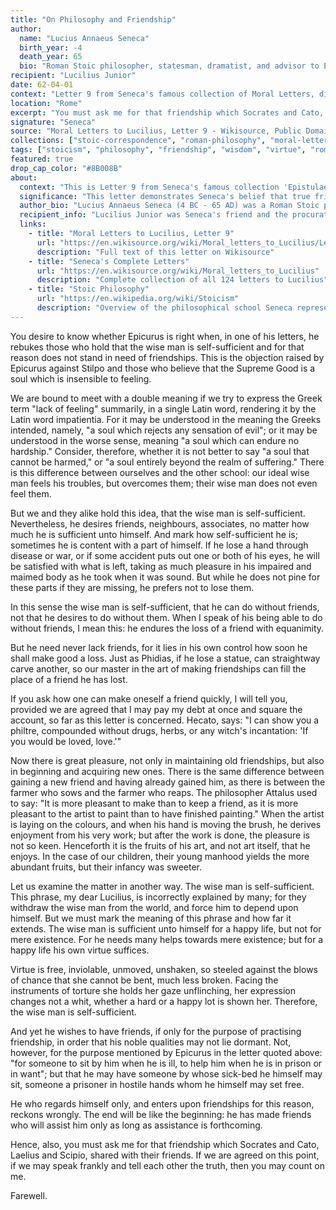 ```yaml
---
title: "On Philosophy and Friendship"
author:
  name: "Lucius Annaeus Seneca"
  birth_year: -4
  death_year: 65
  bio: "Roman Stoic philosopher, statesman, dramatist, and advisor to Emperor Nero"
recipient: "Lucilius Junior"
date: 62-04-01
context: "Letter 9 from Seneca's famous collection of Moral Letters, discussing the relationship between philosophical wisdom and true friendship"
location: "Rome"
excerpt: "You must ask me for that friendship which Socrates and Cato, Laelius and Scipio, shared with their friends. If we are agreed on this point, if we may speak frankly and tell each other the truth, then you may count on me."
signature: "Seneca"
source: "Moral Letters to Lucilius, Letter 9 - Wikisource, Public Domain"
collections: ["stoic-correspondence", "roman-philosophy", "moral-letters"]
tags: ["stoicism", "philosophy", "friendship", "wisdom", "virtue", "roman-empire"]
featured: true
drop_cap_color: "#8B008B"
about:
  context: "This is Letter 9 from Seneca's famous collection 'Epistulae Morales ad Lucilium' (Moral Letters to Lucilius), written around 62-65 AD. In this letter, Seneca explores the deep connection between philosophical wisdom and genuine friendship."
  significance: "This letter demonstrates Seneca's belief that true friendship is based on shared pursuit of wisdom and virtue. It shows how Stoic philosophy viewed friendship not as mere companionship but as a partnership in moral development and the search for truth."
  author_bio: "Lucius Annaeus Seneca (4 BC - 65 AD) was a Roman Stoic philosopher, statesman, and advisor to Emperor Nero. His philosophical works, including letters, essays, and tragedies, made him one of the most important figures in Stoic philosophy."
  recipient_info: "Lucilius Junior was Seneca's friend and the procurator of Sicily. Though younger than Seneca, he was an educated man interested in philosophy. The letters served both as personal correspondence and as philosophical instruction."
  links:
    - title: "Moral Letters to Lucilius, Letter 9"
      url: "https://en.wikisource.org/wiki/Moral_letters_to_Lucilius/Letter_9"
      description: "Full text of this letter on Wikisource"
    - title: "Seneca's Complete Letters"
      url: "https://en.wikisource.org/wiki/Moral_letters_to_Lucilius"
      description: "Complete collection of all 124 letters to Lucilius"
    - title: "Stoic Philosophy"
      url: "https://en.wikipedia.org/wiki/Stoicism"
      description: "Overview of the philosophical school Seneca represented"
---
```


You desire to know whether Epicurus is right when, in one of his letters, he rebukes those who hold that the wise man is self-sufficient and for that reason does not stand in need of friendships. This is the objection raised by Epicurus against Stilpo and those who believe that the Supreme Good is a soul which is insensible to feeling.

We are bound to meet with a double meaning if we try to express the Greek term "lack of feeling" summarily, in a single Latin word, rendering it by the Latin word impatientia. For it may be understood in the meaning the Greeks intended, namely, "a soul which rejects any sensation of evil"; or it may be understood in the worse sense, meaning "a soul which can endure no hardship." Consider, therefore, whether it is not better to say "a soul that cannot be harmed," or "a soul entirely beyond the realm of suffering." There is this difference between ourselves and the other school: our ideal wise man feels his troubles, but overcomes them; their wise man does not even feel them.

But we and they alike hold this idea, that the wise man is self-sufficient. Nevertheless, he desires friends, neighbours, associates, no matter how much he is sufficient unto himself. And mark how self-sufficient he is; sometimes he is content with a part of himself. If he lose a hand through disease or war, or if some accident puts out one or both of his eyes, he will be satisfied with what is left, taking as much pleasure in his impaired and maimed body as he took when it was sound. But while he does not pine for these parts if they are missing, he prefers not to lose them.

In this sense the wise man is self-sufficient, that he can do without friends, not that he desires to do without them. When I speak of his being able to do without friends, I mean this: he endures the loss of a friend with equanimity.

But he need never lack friends, for it lies in his own control how soon he shall make good a loss. Just as Phidias, if he lose a statue, can straightway carve another, so our master in the art of making friendships can fill the place of a friend he has lost.

If you ask how one can make oneself a friend quickly, I will tell you, provided we are agreed that I may pay my debt at once and square the account, so far as this letter is concerned. Hecato, says: "I can show you a philtre, compounded without drugs, herbs, or any witch's incantation: 'If you would be loved, love.'"

Now there is great pleasure, not only in maintaining old friendships, but also in beginning and acquiring new ones. There is the same difference between gaining a new friend and having already gained him, as there is between the farmer who sows and the farmer who reaps. The philosopher Attalus used to say: "It is more pleasant to make than to keep a friend, as it is more pleasant to the artist to paint than to have finished painting." When the artist is laying on the colours, and when his hand is moving the brush, he derives enjoyment from his very work; but after the work is done, the pleasure is not so keen. Henceforth it is the fruits of his art, and not art itself, that he enjoys. In the case of our children, their young manhood yields the more abundant fruits, but their infancy was sweeter.

Let us examine the matter in another way. The wise man is self-sufficient. This phrase, my dear Lucilius, is incorrectly explained by many; for they withdraw the wise man from the world, and force him to depend upon himself. But we must mark the meaning of this phrase and how far it extends. The wise man is sufficient unto himself for a happy life, but not for mere existence. For he needs many helps towards mere existence; but for a happy life his own virtue suffices.

Virtue is free, inviolable, unmoved, unshaken, so steeled against the blows of chance that she cannot be bent, much less broken. Facing the instruments of torture she holds her gaze unflinching, her expression changes not a whit, whether a hard or a happy lot is shown her. Therefore, the wise man is self-sufficient.

And yet he wishes to have friends, if only for the purpose of practising friendship, in order that his noble qualities may not lie dormant. Not, however, for the purpose mentioned by Epicurus in the letter quoted above: "for someone to sit by him when he is ill, to help him when he is in prison or in want"; but that he may have someone by whose sick-bed he himself may sit, someone a prisoner in hostile hands whom he himself may set free.

He who regards himself only, and enters upon friendships for this reason, reckons wrongly. The end will be like the beginning: he has made friends who will assist him only as long as assistance is forthcoming.

Hence, also, you must ask me for that friendship which Socrates and Cato, Laelius and Scipio, shared with their friends. If we are agreed on this point, if we may speak frankly and tell each other the truth, then you may count on me.

Farewell.